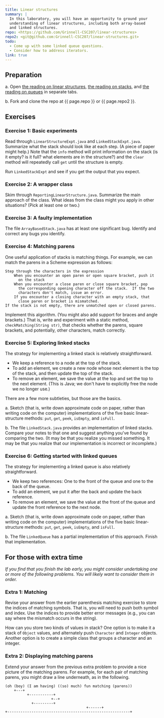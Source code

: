 ```yaml
---
title: Linear structures
summary: | 
  In this laboratory, you will have an opportunity to ground your
  understanding of linear structures, including both array-based
  and linked structures.
repo: <https://github.com/Grinnell-CSC207/linear-structures>
repo2: <git@github.com:Grinnell-CSC207/linear-structures.git>
todo:
  - Come up with some linked queue questions.
  - Consider how to address iterators.
link: true
---
```


Preparation
-----------

a. Open [the reading on linear structures](../readings/linear-structures), [the reading on stacks](../readings/stacks), and [the reading on queues](../readings/queues) in separate tabs.

b. Fork and clone the repo at {{ page.repo }} or {{ page.repo2 }}.

Exercises
---------

### Exercise 1: Basic experiments

Read through `LinearStructureExpt.java` and `LinkedStackExpt.java`.  Summarize what the stack should look like at each step.  (A piece of paper might help.)  Note that the `info` method will print information on the stack (is it empty? is it full? what elements are in the structure?) and the `clear` method will repeatedly call `get` until the structure is empty.

Run `LinkedStackExpt` and see if you get the output that you expect.

### Exercise 2: A wrapper class

Skim through `ReportingLinearStructure.java`.  Summarize the main approach of the class.  What ideas from the class might you apply in other situations?  (Pick at least one or two.)

### Exercise 3: A faulty implementation

The file `ArrayBasedStack.java` has at least one significant bug.  Identify and correct any bugs you identify.

### Exercise 4: Matching parens

One useful application of stacks is matching things.  For example, we can match the parens in a Scheme expression as follows:

```text
Step through the characters in the expression
    When you encounter an open paren or open square bracket, push it 
      on the stack
    When you encounter a close paren or close square bracket, pop 
      the corresponding opening character off the stack.  If the two
      characters don't match, issue an error.
    If you encounter a closing character with an empty stack, that 
      close paren or bracket is mismatched.
If the stack is not empty, there are unmatched open or closed parens.
```

Implement this algorithm.  (You might also add support for braces and angle brackets.)  That is, write and experiment with a static method, `checkMatching(String str)`, that checks whether the parens, square brackets, and potentially, other characters, match correctly.

### Exercise 5: Exploring linked stacks

The strategy for implementing a linked stack is relatively straightforward.

* We keep a reference to a node at the top of the stack.  
* To add an element, we create a new node whose next element is 
  the top of the stack, and then update the top of the stack.  
* To remove an element, we save the value at the top and set the
  top to the next element.  (This is Java; we don't have to explicitly 
  free the node we no longer use.)

There are a few more subtleties, but those are the basics.

a. Sketch (that is, write down approximate code on paper, rather than writing code on the computer) implementations of the five basic linear-structure methods: `put`, `get`, `peek`, `isEmpty`, and `isFull`.

b. The file `LinkedStack.java` provides an implementation of linked stacks.  Compare your notes to that one and suggest anything you've found by comparing the two.  (It may be that you realize you missed something.  It may be that you realize that our implementation is incorrect or incomplete.)

### Exercise 6: Getting started with linked queues

The strategy for implementing a linked queue is also relatively straightforward.

* We keep two references: One to the front of the queue and one to the back of the queue.  
* To add an element, we put it after the back and update the back reference.  
* To remove an element, we save the value at the front of the queue and update the front reference to the next node.  

a. Sketch (that is, write down approximate code on paper, rather than writing code on the computer) implementations of the five basic linear-structure methods: `put`, `get`, `peek`, `isEmpty`, and `isFull`.

b. The file `LinkedQueue` has a partial implementation of this approach.  Finish that implementation.

For those with extra time
-------------------------

_If you find that you finish the lab early, you might consider undertaking one or more of the following problems.  You will likely want to consider them in order._

### Extra 1: Matching

Revise your answer from the earlier parenthesis matching exercise to store the indices of matching symbols.  That is, you will need to push both symbol and index.  Use the indices to provide better error messages (e.g., you can say where the mismatch occurs in the string).

How can you store two kinds of values in stack?  One option is to make it a stack of `Object` values, and alternately push `Character` and `Integer` objects.  Another option is to create a simple class that groups a character and an integer.

### Extra 2: Displaying matching parens

Extend your answer from the previous extra problem to provide a nice picture of the matching parens.  For example, for each pair of matching parens, you might draw a line underneath, as in the following.

```text
(oh (boy) (I am having) ((so) much) fun matching (parens))
    +---+
          +-----------+
	                 +--+
			+---------+
			                         +------+
+--------------------------------------------------------+
```

